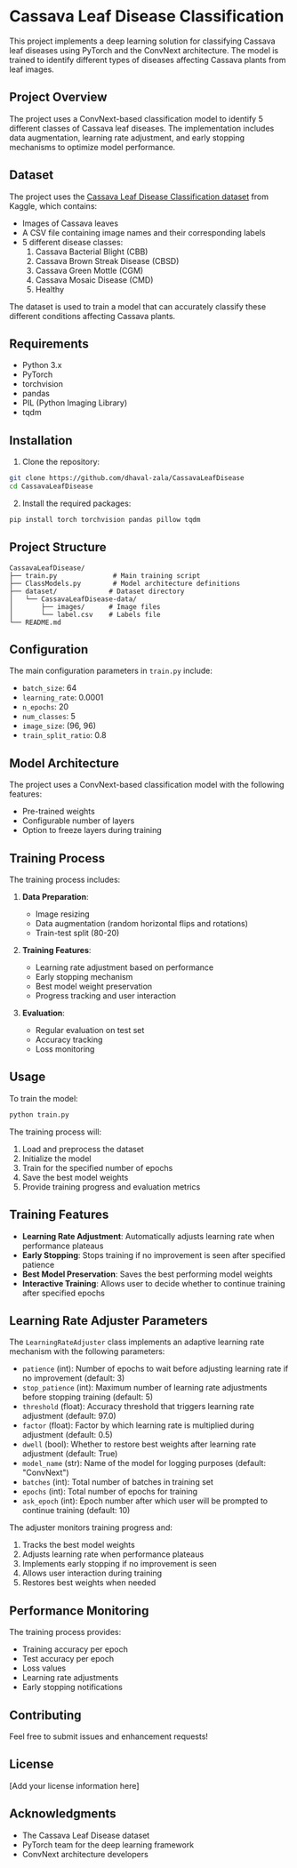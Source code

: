# Cassava Leaf Disease Classification

This project implements a deep learning solution for classifying Cassava leaf diseases using PyTorch and the ConvNext architecture. The model is trained to identify different types of diseases affecting Cassava plants from leaf images.

## Project Overview

The project uses a ConvNext-based classification model to identify 5 different classes of Cassava leaf diseases. The implementation includes data augmentation, learning rate adjustment, and early stopping mechanisms to optimize model performance.

## Dataset

The project uses the [Cassava Leaf Disease Classification dataset](https://www.kaggle.com/competitions/cassava-leaf-disease-classification/data) from Kaggle, which contains:
- Images of Cassava leaves
- A CSV file containing image names and their corresponding labels
- 5 different disease classes:
  1. Cassava Bacterial Blight (CBB)
  2. Cassava Brown Streak Disease (CBSD)
  3. Cassava Green Mottle (CGM)
  4. Cassava Mosaic Disease (CMD)
  5. Healthy

The dataset is used to train a model that can accurately classify these different conditions affecting Cassava plants.

## Requirements

- Python 3.x
- PyTorch
- torchvision
- pandas
- PIL (Python Imaging Library)
- tqdm

## Installation

1. Clone the repository:
```bash
git clone https://github.com/dhaval-zala/CassavaLeafDisease
cd CassavaLeafDisease
```

2. Install the required packages:
```bash
pip install torch torchvision pandas pillow tqdm
```

## Project Structure

```
CassavaLeafDisease/
├── train.py              # Main training script
├── ClassModels.py        # Model architecture definitions
├── dataset/             # Dataset directory
│   └── CassavaLeafDisease-data/
│       ├── images/      # Image files
│       └── label.csv    # Labels file
└── README.md
```

## Configuration

The main configuration parameters in `train.py` include:

- `batch_size`: 64
- `learning_rate`: 0.0001
- `n_epochs`: 20
- `num_classes`: 5
- `image_size`: (96, 96)
- `train_split_ratio`: 0.8

## Model Architecture

The project uses a ConvNext-based classification model with the following features:
- Pre-trained weights
- Configurable number of layers
- Option to freeze layers during training

## Training Process

The training process includes:

1. **Data Preparation**:
   - Image resizing
   - Data augmentation (random horizontal flips and rotations)
   - Train-test split (80-20)

2. **Training Features**:
   - Learning rate adjustment based on performance
   - Early stopping mechanism
   - Best model weight preservation
   - Progress tracking and user interaction

3. **Evaluation**:
   - Regular evaluation on test set
   - Accuracy tracking
   - Loss monitoring

## Usage

To train the model:

```bash
python train.py
```

The training process will:
1. Load and preprocess the dataset
2. Initialize the model
3. Train for the specified number of epochs
4. Save the best model weights
5. Provide training progress and evaluation metrics

## Training Features

- **Learning Rate Adjustment**: Automatically adjusts learning rate when performance plateaus
- **Early Stopping**: Stops training if no improvement is seen after specified patience
- **Best Model Preservation**: Saves the best performing model weights
- **Interactive Training**: Allows user to decide whether to continue training after specified epochs

## Learning Rate Adjuster Parameters

The `LearningRateAdjuster` class implements an adaptive learning rate mechanism with the following parameters:

- `patience` (int): Number of epochs to wait before adjusting learning rate if no improvement (default: 3)
- `stop_patience` (int): Maximum number of learning rate adjustments before stopping training (default: 5)
- `threshold` (float): Accuracy threshold that triggers learning rate adjustment (default: 97.0)
- `factor` (float): Factor by which learning rate is multiplied during adjustment (default: 0.5)
- `dwell` (bool): Whether to restore best weights after learning rate adjustment (default: True)
- `model_name` (str): Name of the model for logging purposes (default: "ConvNext")
- `batches` (int): Total number of batches in training set
- `epochs` (int): Total number of epochs for training
- `ask_epoch` (int): Epoch number after which user will be prompted to continue training (default: 10)

The adjuster monitors training progress and:
1. Tracks the best model weights
2. Adjusts learning rate when performance plateaus
3. Implements early stopping if no improvement is seen
4. Allows user interaction during training
5. Restores best weights when needed

## Performance Monitoring

The training process provides:
- Training accuracy per epoch
- Test accuracy per epoch
- Loss values
- Learning rate adjustments
- Early stopping notifications

## Contributing

Feel free to submit issues and enhancement requests!

## License

[Add your license information here]

## Acknowledgments

- The Cassava Leaf Disease dataset
- PyTorch team for the deep learning framework
- ConvNext architecture developers 
